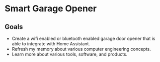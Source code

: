 # Smart Garage Opener

## Goals 
- Create a wifi enabled or bluetooth enabled garage door opener that is able to integrate with Home Assistant. 
- Refresh my memory about various computer engineering concepts. 
- Learn more about various tools, software, and products.